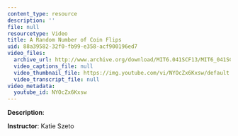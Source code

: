 ```yaml
---
content_type: resource
description: ''
file: null
resourcetype: Video
title: A Random Number of Coin Flips
uid: 88a39582-32f0-fb99-e358-acf900196ed7
video_files:
  archive_url: http://www.archive.org/download/MIT6.041SCF13/MIT6_041SCF13_Random_Number_of_Coin_Flipstake_300k.mp4
  video_captions_file: null
  video_thumbnail_file: https://img.youtube.com/vi/NYOcZx6Kxsw/default.jpg
  video_transcript_file: null
video_metadata:
  youtube_id: NYOcZx6Kxsw
---
```


**Description**:

**Instructor**: Katie Szeto